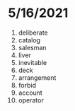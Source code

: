 # 5/16/2021

1. deliberate
2. catalog
3. salesman
4. liver
5. inevitable
6. deck
7. arrangement
8. forbid
9. account
10. operator

